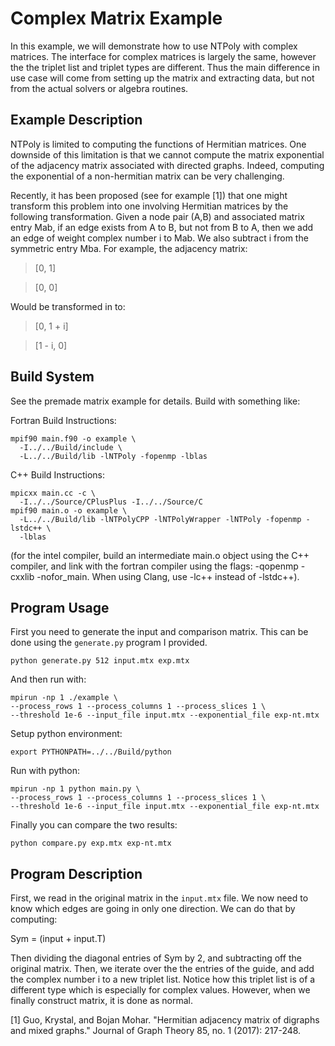 # Complex Matrix Example

In this example, we will demonstrate how to use NTPoly with complex matrices.
The interface for complex matrices is largely the same, however the the triplet
list and triplet types are different. Thus the main difference in use case
will come from setting up the matrix and extracting data, but not from the
actual solvers or algebra routines.

## Example Description

NTPoly is limited to computing the functions of Hermitian matrices. One
downside of this limitation is that we cannot compute the matrix exponential of
the adjacency matrix associated with directed graphs. Indeed, computing the
exponential of a non-hermitian matrix can be very challenging.

Recently, it has been proposed (see for example [1]) that one might transform
this problem into one involving Hermitian matrices by the following
transformation. Given a node pair (A,B) and associated matrix entry Mab, if an
edge exists from A to B, but not from B to A, then we add an edge of weight
complex number i to Mab. We also subtract i from the symmetric entry
Mba. For example, the adjacency matrix:

> [0, 1]

> [0, 0]

Would be transformed in to:

> [0, 1 + i]

> [1 - i, 0]

## Build System

See the premade matrix example for details. Build with something like:

Fortran Build Instructions:
```
mpif90 main.f90 -o example \
  -I../../Build/include \
  -L../../Build/lib -lNTPoly -fopenmp -lblas
```

C++ Build Instructions:
```
mpicxx main.cc -c \
  -I../../Source/CPlusPlus -I../../Source/C
mpif90 main.o -o example \
  -L../../Build/lib -lNTPolyCPP -lNTPolyWrapper -lNTPoly -fopenmp -lstdc++ \
  -lblas
```

(for the intel compiler, build an intermediate main.o object using the
C++ compiler, and link with the fortran compiler using the flags:
-qopenmp -cxxlib -nofor_main. When using Clang, use -lc++ instead of -lstdc++).

## Program Usage

First you need to generate the input and comparison matrix. This can be done
using the `generate.py` program I provided.

```
python generate.py 512 input.mtx exp.mtx
```

And then run with:
```
mpirun -np 1 ./example \
--process_rows 1 --process_columns 1 --process_slices 1 \
--threshold 1e-6 --input_file input.mtx --exponential_file exp-nt.mtx
```

Setup python environment:
```
export PYTHONPATH=../../Build/python
```

Run with python:
```
mpirun -np 1 python main.py \
--process_rows 1 --process_columns 1 --process_slices 1 \
--threshold 1e-6 --input_file input.mtx --exponential_file exp-nt.mtx
```

Finally you can compare the two results:
```
python compare.py exp.mtx exp-nt.mtx
```

## Program Description

First, we read in the original matrix in the `input.mtx` file. We now need
to know which edges are going in only one direction. We can do that by
computing:

Sym = (input + input.T)

Then dividing the diagonal entries of Sym by 2, and subtracting off the
original matrix. Then, we iterate over the the entries of the guide, and add
the complex number i to a new triplet list. Notice how this triplet list is
of a different type which is especially for complex values. However, when we
finally construct matrix, it is done as normal.

[1] Guo, Krystal, and Bojan Mohar. "Hermitian adjacency matrix of digraphs
and mixed graphs." Journal of Graph Theory 85, no. 1 (2017): 217-248.
